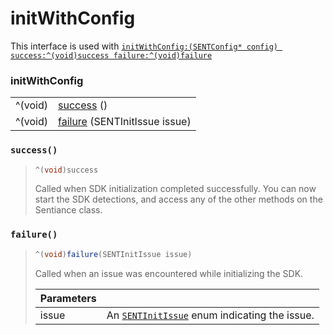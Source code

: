 # initWithConfig

This interface is used with [`initWithConfig:(SENTConfig* config) success:^(void)success failure:^(void)failure`](../../android/sentiance.md#init)

### initWithConfig

|  |  |
| :--- | :--- |
| ^\(void\) | [success](../../android/oninitcallback/#oninitsuccess) \(\) |
| ^\(void\) | [failure](../../android/oninitcallback/#oninitfailure) \(SENTInitIssue issue\) |

### `success()`

> ```java
> ^(void)success
> ```
>
> Called when SDK initialization completed successfully. You can now start the SDK detections, and access any of the other methods on the Sentiance class.

### `failure()`

> ```java
> ^(void)failure(SENTInitIssue issue)
> ```
>
> Called when an issue was encountered while initializing the SDK.
>
> | Parameters |  |
> | :--- | :--- |
> | issue | An [`SENTInitIssue`](../../android/oninitcallback/initissue.md) enum indicating the issue. |

